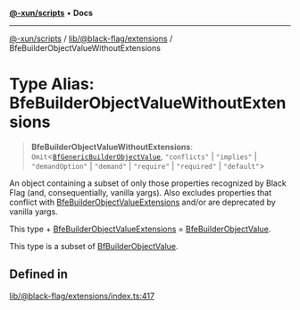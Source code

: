 [**@-xun/scripts**](../../../../README.md) • **Docs**

***

[@-xun/scripts](../../../../README.md) / [lib/@black-flag/extensions](../README.md) / BfeBuilderObjectValueWithoutExtensions

# Type Alias: BfeBuilderObjectValueWithoutExtensions

> **BfeBuilderObjectValueWithoutExtensions**: `Omit`\<[`BfGenericBuilderObjectValue`](BfGenericBuilderObjectValue.md), `"conflicts"` \| `"implies"` \| `"demandOption"` \| `"demand"` \| `"require"` \| `"required"` \| `"default"`\>

An object containing a subset of only those properties recognized by
Black Flag (and, consequentially, vanilla yargs). Also excludes
properties that conflict with [BfeBuilderObjectValueExtensions](BfeBuilderObjectValueExtensions.md) and/or
are deprecated by vanilla yargs.

This type + [BfeBuilderObjectValueExtensions](BfeBuilderObjectValueExtensions.md) =
[BfeBuilderObjectValue](BfeBuilderObjectValue.md).

This type is a subset of [BfBuilderObjectValue](BfBuilderObjectValue.md).

## Defined in

[lib/@black-flag/extensions/index.ts:417](https://github.com/Xunnamius/xscripts/blob/184c8e10da5407b40476129ff0f6e538d7df3af0/lib/@black-flag/extensions/index.ts#L417)

